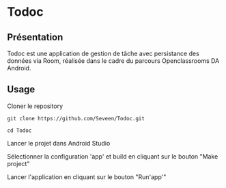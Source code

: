# Todoc

## Présentation

Todoc est une application de gestion de tâche avec persistance des données via Room, réalisée dans le cadre du parcours Openclassrooms DA Android.

## Usage

Cloner le repository

`git clone https://github.com/Seveen/Todoc.git`

`cd Todoc`

Lancer le projet dans Android Studio

Sélectionner la configuration 'app' et build en cliquant sur le bouton "Make project"

Lancer l'application en cliquant sur le bouton "Run'app'"
